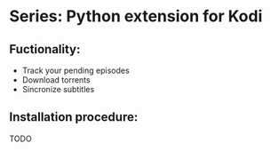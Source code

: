 # Series: Python extension for Kodi

## Fuctionality:
* Track your pending episodes
* Download torrents
* Sincronize subtitles

## Installation procedure:
TODO
